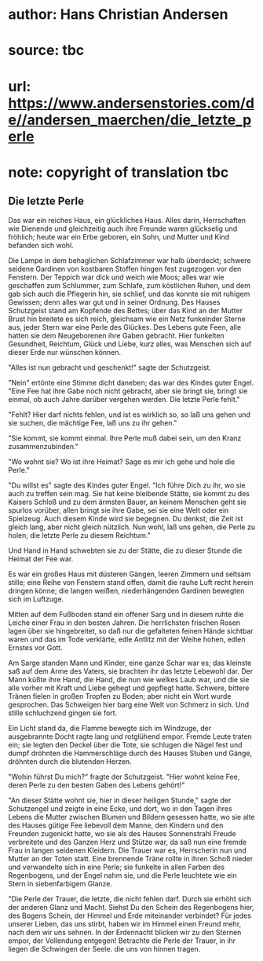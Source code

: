 # author: Hans Christian Andersen
# source: tbc
# url: https://www.andersenstories.com/de//andersen_maerchen/die_letzte_perle
# note: copyright of translation tbc

## Die letzte Perle 

Das war ein reiches Haus, ein glückliches Haus. Alles darin,
Herrschaften wie Dienende und gleichzeitig auch ihre Freunde waren
glückselig und fröhlich; heute war ein Erbe geboren, ein Sohn, und
Mutter und Kind befanden sich wohl.

Die Lampe in dem behaglichen Schlafzimmer war halb überdeckt; schwere
seidene Gardinen von kostbaren Stoffen hingen fest zugezogen vor den
Fenstern. Der Teppich war dick und weich wie Moos; alles war wie
geschaffen zum Schlummer, zum Schlafe, zum köstlichen Ruhen, und dem gab
sich auch die Pflegerin hin, sie schlief, und das konnte sie mit ruhigem
Gewissen; denn alles war gut und in seiner Ordnung. Des Hauses
Schutzgeist stand am Kopfende des Bettes; über das Kind an der Mutter
Brust hin breitete es sich reich, gleichsam wie ein Netz funkelnder
Sterne aus, jeder Stern war eine Perle des Glückes. Des Lebens gute
Feen, alle hatten sie dem Neugeborenen ihre Gaben gebracht. Hier
funkelten Gesundheit, Reichtum, Glück und Liebe, kurz alles, was
Menschen sich auf dieser Erde nur wünschen können.

"Alles ist nun gebracht und geschenkt!" sagte der Schutzgeist.

"Nein" ertönte eine Stimme dicht daneben; das war des Kindes guter
Engel. "Eine Fee hat ihre Gabe noch nicht gebracht, aber sie bringt
sie, bringt sie einmal, ob auch Jahre darüber vergehen werden. Die
letzte Perle fehlt."

"Fehlt? Hier darf nichts fehlen, und ist es wirklich so, so laß uns
gehen und sie suchen, die mächtige Fee, laß uns zu ihr gehen."

"Sie kommt, sie kommt einmal. Ihre Perle muß dabei sein, um den Kranz
zusammenzubinden."

"Wo wohnt sie? Wo ist ihre Heimat? Sage es mir ich gehe und hole die
Perle."

"Du willst es" sagte des Kindes guter Engel. "Ich führe Dich zu ihr,
wo sie auch zu treffen sein mag. Sie hat keine bleibende Stätte, sie
kommt zu des Kaisers Schloß und zu dem ärmsten Bauer, an keinem Menschen
geht sie spurlos vorüber, allen bringt sie ihre Gabe, sei sie eine Welt
oder ein Spielzeug. Auch diesem Kinde wird sie begegnen. Du denkst, die
Zeit ist gleich lang, aber nicht gleich nützlich. Nun wohl, laß uns
gehen, die Perle zu holen, die letzte Perle zu diesem Reichtum."

Und Hand in Hand schwebten sie zu der Stätte, die zu dieser Stunde die
Heimat der Fee war.

Es war ein großes Haus mit düsteren Gängen, leeren Zimmern und seltsam
stille; eine Reihe von Fenstern stand offen, damit die rauhe Luft recht
herein dringen könne; die langen weißen, niederhängenden Gardinen
bewegten sich im Luftzuge.

Mitten auf dem Fußboden stand ein offener Sarg und in diesem ruhte die
Leiche einer Frau in den besten Jahren. Die herrlichsten frischen Rosen
lagen über sie hingebreitet, so daß nur die gefalteten feinen Hände
sichtbar waren und das im Tode verklärte, edle Antlitz mit der Weihe
hohen, edlen Ernstes vor Gott.

Am Sarge standen Mann und Kinder, eine ganze Schar war es; das kleinste
saß auf dem Arme des Vaters, sie brachten ihr das letzte Lebewohl dar.
Der Mann küßte ihre Hand, die Hand, die nun wie welkes Laub war, und die
sie alle vorher mit Kraft und Liebe gehegt und gepflegt hatte. Schwere,
bittere Tränen fielen in großen Tropfen zu Boden; aber nicht ein Wort
wurde gesprochen. Das Schweigen hier barg eine Welt von Schmerz in sich.
Und stille schluchzend gingen sie fort.

Ein Licht stand da, die Flamme bewegte sich im Windzuge, der
ausgebrannte Docht ragte lang und rotglühend empor. Fremde Leute traten
ein; sie legten den Deckel über die Tote, sie schlugen die Nägel fest
und dumpf dröhnten die Hammerschläge durch des Hauses Stuben und Gänge,
dröhnten durch die blutenden Herzen.

"Wohin führst Du mich?" fragte der Schutzgeist. "Hier wohnt keine
Fee, deren Perle zu den besten Gaben des Lebens gehört!"

"An dieser Stätte wohnt sie, hier in dieser heiligen Stunde," sagte
der Schutzengel und zeigte in eine Ecke, und dort, wo in den Tagen ihres
Lebens die Mutter zwischen Blumen und Bildern gesessen hatte, wo sie
alte des Hauses gütige Fee liebevoll dem Manne, den Kindern und den
Freunden zugenickt hatte, wo sie als des Hauses Sonnenstrahl Freude
verbreitete und des Ganzen Herz und Stütze war, da saß nun eine fremde
Frau in langen seidenen Kleidern. Die Trauer war es, Herrscherin nun und
Mutter an der Toten statt. Eine brennende Träne rollte in ihren Schoß
nieder und verwandelte sich in eine Perle; sie funkelte in allen Farben
des Regenbogens, und der Engel nahm sie, und die Perle leuchtete wie ein
Stern in siebenfarbigem Glanze.

"Die Perle der Trauer, die letzte, die nicht fehlen darf. Durch sie
erhöht sich der anderen Glanz und Macht. Siehst Du den Schein des
Regenbogens hier, des Bogens Schein, der Himmel und Erde miteinander
verbindet? Für jedes unserer Lieben, das uns stirbt, haben wir im Himmel
einen Freund mehr, nach dem wir uns sehnen. In der Erdennacht blicken
wir zu den Sternen empor, der Vollendung entgegen! Betrachte die Perle
der Trauer, in ihr liegen die Schwingen der Seele. die uns von hinnen
tragen.
